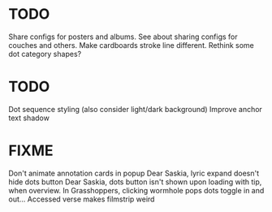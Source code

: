 # TODO
Share configs for posters and albums.
See about sharing configs for couches and others.
Make cardboards stroke line different.
Rethink some dot category shapes?

# TODO
Dot sequence styling (also consider light/dark background)
Improve anchor text shadow

# FIXME
Don't animate annotation cards in popup
Dear Saskia, lyric expand doesn't hide dots button
Dear Saskia, dots button isn't shown upon loading with tip, when overview.
In Grasshoppers, clicking wormhole pops dots toggle in and out...
Accessed verse makes filmstrip weird

